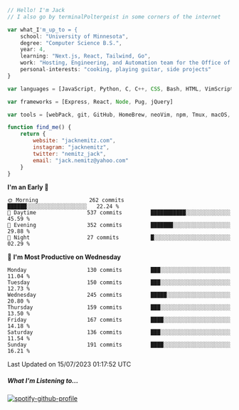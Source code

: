 ```javascript
// Hello! I'm Jack
// I also go by terminalPoltergeist in some corners of the internet

var what_I'm_up_to = {
    school: "University of Minnesota",
    degree: "Computer Science B.S.",
    year: 4,
    learning: "Next.js, React, Tailwind, Go",
    work: "Hosting, Engineering, and Automation team for the Office of Information Technology at UMN",
    personal-interests: "cooking, playing guitar, side projects"
}

var languages = [JavaScript, Python, C, C++, CSS, Bash, HTML, VimScript]

var frameworks = [Express, React, Node, Pug, jQuery]

var tools = [webPack, git, GitHub, HomeBrew, neoVim, npm, Tmux, macOS, Ubuntu, Docker, Nginx]

function find_me() {
    return {
        website: "jacknemitz.com",
        instagram: "jacknemitz",
        twitter: "nemitz_jack",
        email: "jack.nemitz@yahoo.com"
    }
}
```

<!--START_SECTION:waka-->
**I'm an Early 🐤** 

```text
🌞 Morning                262 commits         ██████░░░░░░░░░░░░░░░░░░░   22.24 % 
🌆 Daytime                537 commits         ███████████░░░░░░░░░░░░░░   45.59 % 
🌃 Evening                352 commits         ███████░░░░░░░░░░░░░░░░░░   29.88 % 
🌙 Night                  27 commits          █░░░░░░░░░░░░░░░░░░░░░░░░   02.29 % 
```
📅 **I'm Most Productive on Wednesday** 

```text
Monday                   130 commits         ███░░░░░░░░░░░░░░░░░░░░░░   11.04 % 
Tuesday                  150 commits         ███░░░░░░░░░░░░░░░░░░░░░░   12.73 % 
Wednesday                245 commits         █████░░░░░░░░░░░░░░░░░░░░   20.80 % 
Thursday                 159 commits         ███░░░░░░░░░░░░░░░░░░░░░░   13.50 % 
Friday                   167 commits         ████░░░░░░░░░░░░░░░░░░░░░   14.18 % 
Saturday                 136 commits         ███░░░░░░░░░░░░░░░░░░░░░░   11.54 % 
Sunday                   191 commits         ████░░░░░░░░░░░░░░░░░░░░░   16.21 % 
```



 Last Updated on 15/07/2023 01:17:52 UTC
<!--END_SECTION:waka-->

##### What I'm Listening to...

[![spotify-github-profile](https://spotify-github-profile.vercel.app/api/view?uid=jack.nemitz&cover_image=true&show_offline=true&bar_color=53b14f&bar_color_cover=false&background_color=121212FF)](https://spotify-github-profile.vercel.app/api/view?uid=jack.nemitz&redirect=true)

